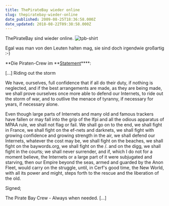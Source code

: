 ```yaml
---
title: ThePirateBay wieder online
slug: thepiratebay-wieder-online
date_published: 2009-08-25T18:36:58.000Z
date_updated: 2018-08-22T09:38:58.000Z
---
```


ThePirateBay sind wieder online.
![tpb-shirt](//picdump.thafaker.de/2009/08/tpb-shirt.png)

Egal was man von den Leuten halten mag, sie sind doch irgendwie großartig :-)

**Die Piraten-Crew im **[Statement](http://thepiratebay.org/blog/172)****:

[...] Riding out the storm

We have, ourselves, full confidence that if all do their duty, if nothing is neglected, and if the best arrangements are made, as they are being made, we shall prove ourselves once more able to defend our Internets, to ride out the storm of war, and to outlive the menace of tyranny, if necessary for years, if necessary alone.

Even though large parts of Internets and many old and famous trackers have fallen or may fall into the grip of the Ifpi and all the odious apparatus of MPAA rule, we shall not flag or fail. We shall go on to the end, we shall fight in France, we shall fight on the ef-nets and darknets, we shall fight with growing confidence and growing strength in the air, we shall defend our Internets, whatever the cost may be, we shall fight on the beaches, we shall fight on the baywords.org, we shall fight on the /. and on the digg, we shall fight in the courts; we shall never surrender, and if, which I do not for a moment believe, the Internets or a large part of it were subjugated and starving, then our Empire beyond the seas, armed and guarded by the Anon Fleet, would carry on the struggle, until, in Cerf's good time, the New World, with all its power and might, steps forth to the rescue and the liberation of the old.

Signed;

The Pirate Bay Crew - Always when needed. [...]
